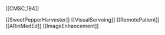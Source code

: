 [[CMSC_194]]

[[SweetPepperHarvester]]
[[VisualServoing]]
[[RemotePatient]]
[[ARinMedEd]]
[[ImageEnhancement]]